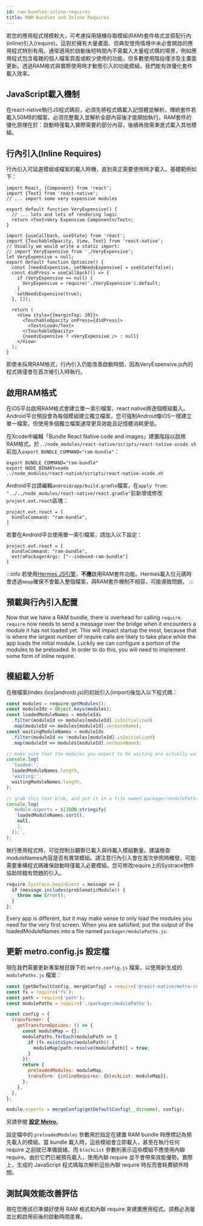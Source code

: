 ```yaml
---
id: ram-bundles-inline-requires
title: RAM Bundles and Inline Requires
---
```


若您的應用程式規模較大，可考慮採用隨機存取模組(RAM)套件格式並搭配行內(inline)引入(require)。這對於擁有大量畫面、但典型使用情境中未必會開啟的應用程式特別有用。通常適用於啟動後短時間內不需載入大量程式碼的場景，例如應用程式包含複雜的個人檔案頁面或較少使用的功能，但多數使用階段僅涉及主畫面更新。透過RAM格式與實際使用時才動態引入的功能模組，我們能有效優化套件載入效率。

## JavaScript載入機制

在react-native執行JS程式碼前，必須先將程式碼載入記憶體並解析。傳統套件若載入50MB的檔案，必須完整載入並解析全部內容後才能開始執行。RAM套件的優化原理在於：啟動時僅載入實際需要的部分內容，後續再按需漸進式載入其他模組。

## 行內引入(Inline Requires)

行內引入可延遲模組或檔案的載入時機，直到真正需要使用時才載入。基礎範例如下：

```tsx title="VeryExpensive.tsx"
import React, {Component} from 'react';
import {Text} from 'react-native';
// ... import some very expensive modules

export default function VeryExpensive() {
  // ... lots and lots of rendering logic
  return <Text>Very Expensive Component</Text>;
}
```

```tsx title="Optimized.tsx"
import {useCallback, useState} from 'react';
import {TouchableOpacity, View, Text} from 'react-native';
// Usually we would write a static import:
// import VeryExpensive from './VeryExpensive';
let VeryExpensive = null;
export default function Optimize() {
  const [needsExpensive, setNeedsExpensive] = useState(false);
  const didPress = useCallback(() => {
    if (VeryExpensive == null) {
      VeryExpensive = require('./VeryExpensive').default;
    }
    setNeedsExpensive(true);
  }, []);

  return (
    <View style={{marginTop: 20}}>
      <TouchableOpacity onPress={didPress}>
        <Text>Load</Text>
      </TouchableOpacity>
      {needsExpensive ? <VeryExpensive /> : null}
    </View>
  );
}
```

即使未採用RAM格式，行內引入仍能改善啟動時間，因為VeryExpensive.js內的程式碼僅會在首次被引入時執行。

## 啟用RAM格式

在iOS平台啟用RAM格式會建立單一索引檔案，react native將逐個模組載入。Android平台預設會為每個模組建立獨立檔案，您可強制Android像iOS一樣建立單一檔案，但使用多個獨立檔案通常更具效能且記憶體消耗更低。

在Xcode中編輯「Bundle React Native code and images」建置階段以啟用RAM格式。於`../node_modules/react-native/scripts/react-native-xcode.sh`前加入`export BUNDLE_COMMAND="ram-bundle"`：

```
export BUNDLE_COMMAND="ram-bundle"
export NODE_BINARY=node
../node_modules/react-native/scripts/react-native-xcode.sh
```

Android平台請編輯`android/app/build.gradle`檔案，在`apply from: "../../node_modules/react-native/react.gradle"`前新增或修改`project.ext.react`區塊：

```
project.ext.react = [
  bundleCommand: "ram-bundle",
]
```

若要在Android平台使用單一索引檔案，請加入以下設定：

```
project.ext.react = [
  bundleCommand: "ram-bundle",
  extraPackagerArgs: ["--indexed-ram-bundle"]
]
```

:::info
若使用[Hermes JS引擎](https://github.com/facebook/hermes)，**不應**啟用RAM套件功能。Hermes載入位元碼時會透過`mmap`確保不會載入整個檔案，與RAM套件機制不相容，可能導致問題。
:::

## 預載與行內引入配置

Now that we have a RAM bundle, there is overhead for calling `require`. `require` now needs to send a message over the bridge when it encounters a module it has not loaded yet. This will impact startup the most, because that is where the largest number of require calls are likely to take place while the app loads the initial module. Luckily we can configure a portion of the modules to be preloaded. In order to do this, you will need to implement some form of inline require.

## 模組載入分析

在根檔案(index.(ios|android).js)的初始引入(import)後加入以下程式碼：

```js
const modules = require.getModules();
const moduleIds = Object.keys(modules);
const loadedModuleNames = moduleIds
  .filter(moduleId => modules[moduleId].isInitialized)
  .map(moduleId => modules[moduleId].verboseName);
const waitingModuleNames = moduleIds
  .filter(moduleId => !modules[moduleId].isInitialized)
  .map(moduleId => modules[moduleId].verboseName);

// make sure that the modules you expect to be waiting are actually waiting
console.log(
  'loaded:',
  loadedModuleNames.length,
  'waiting:',
  waitingModuleNames.length,
);

// grab this text blob, and put it in a file named packager/modulePaths.js
console.log(
  `module.exports = ${JSON.stringify(
    loadedModuleNames.sort(),
    null,
    2,
  )};`,
);
```

執行應用程式時，可從控制台觀察已載入與待載入模組數量。建議檢查moduleNames內容是否有異常模組。請注意行內引入會在首次參照時觸發，可能需要重構程式碼確保啟動時僅載入必要模組。您可修改require上的Systrace物件協助除錯有問題的引入。

```js
require.Systrace.beginEvent = message => {
  if (message.includes(problematicModule)) {
    throw new Error();
  }
};
```

Every app is different, but it may make sense to only load the modules you need for the very first screen. When you are satisfied, put the output of the loadedModuleNames into a file named `packager/modulePaths.js`.

## 更新 metro.config.js 設定檔

現在我們需要更新專案根目錄下的 `metro.config.js` 檔案，以使用新生成的 `modulePaths.js` 檔案：

<!-- prettier-ignore -->

```js
const {getDefaultConfig, mergeConfig} = require('@react-native/metro-config');
const fs = require('fs');
const path = require('path');
const modulePaths = require('./packager/modulePaths');

const config = {
  transformer: {
    getTransformOptions: () => {
      const moduleMap = {};
      modulePaths.forEach(modulePath => {
        if (fs.existsSync(modulePath)) {
          moduleMap[path.resolve(modulePath)] = true;
        }
      });
      return {
        preloadedModules: moduleMap,
        transform: {inlineRequires: {blockList: moduleMap}},
      };
    },
  },
};

module.exports = mergeConfig(getDefaultConfig(__dirname), config);
```

另請參閱 [**設定 Metro**](/docs/metro#configuring-metro)。

設定檔中的 `preloadedModules` 參數用於指定在建置 RAM bundle 時應標記為預先載入的模組。當 bundle 載入時，這些模組會立即載入，甚至在執行任何 require 之前就已準備就緒。而 `blockList` 參數則表示這些模組不應使用內聯 require。由於它們已被預先載入，使用內聯 require 並不會帶來效能優勢。實際上，生成的 JavaScript 程式碼每次解析這些內聯 require 時反而會耗費額外時間。

## 測試與效能改善評估

現在您應該已準備好使用 RAM 格式和內聯 require 來建置應用程式。請務必測量並比較啟用前後的啟動時間差異。